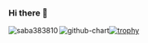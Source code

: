 ### Hi there 👋

<a href="https://github.com/anuraghazra/github-readme-stats">
    <p><img align="left" src="https://github-readme-stats.vercel.app/api?username=saba383810&count_private=true&show_icons=true&locale=en&theme=tokyonight&hide=GLSL,HLSL,SCSS,CSS" alt="saba383810" href="" /></p>
</a>

![github-chart](https://github-chart.vercel.app/api?user=saba383810)[![trophy](https://github-profile-trophy.vercel.app/?username=ryo-ma&theme=onedark)](https://github.com/ryo-ma/github-profile-trophy)
